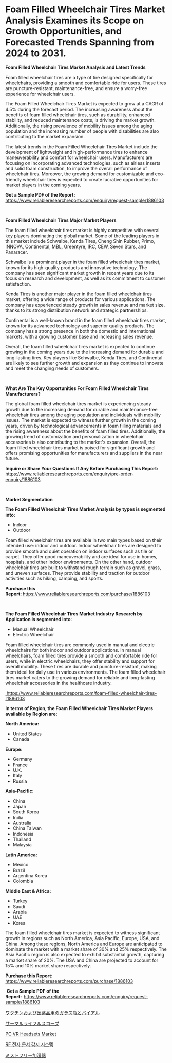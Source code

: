 <p><h1>Foam Filled Wheelchair Tires Market Analysis Examines its Scope on Growth Opportunities, and Forecasted Trends Spanning from 2024 to 2031.</h1></p><p><strong>Foam Filled Wheelchair Tires Market Analysis and Latest Trends</strong></p>
<p><p>Foam filled wheelchair tires are a type of tire designed specifically for wheelchairs, providing a smooth and comfortable ride for users. These tires are puncture-resistant, maintenance-free, and ensure a worry-free experience for wheelchair users.</p><p>The Foam Filled Wheelchair Tires Market is expected to grow at a CAGR of 4.5% during the forecast period. The increasing awareness about the benefits of foam filled wheelchair tires, such as durability, enhanced stability, and reduced maintenance costs, is driving the market growth. Additionally, the rising prevalence of mobility issues among the aging population and the increasing number of people with disabilities are also contributing to the market expansion.</p><p>The latest trends in the Foam Filled Wheelchair Tires Market include the development of lightweight and high-performance tires to enhance maneuverability and comfort for wheelchair users. Manufacturers are focusing on incorporating advanced technologies, such as airless inserts and solid foam construction, to improve the overall performance of wheelchair tires. Moreover, the growing demand for customizable and eco-friendly wheelchair tires is expected to create lucrative opportunities for market players in the coming years.</p></p>
<p><strong>Get a Sample PDF of the Report:&nbsp;</strong> <a href="https://www.reliableresearchreports.com/enquiry/request-sample/1886103">https://www.reliableresearchreports.com/enquiry/request-sample/1886103</a></p>
<p>&nbsp;</p>
<p><strong>Foam Filled Wheelchair Tires Major Market Players</strong></p>
<p><p>The foam filled wheelchair tires market is highly competitive with several key players dominating the global market. Some of the leading players in this market include Schwalbe, Kenda Tires, Cheng Shin Rubber, Primo, INNOVA, Continental, MBL, Greentyre, IRC, CEW, Seven Stars, and Panaracer. </p><p>Schwalbe is a prominent player in the foam filled wheelchair tires market, known for its high-quality products and innovative technology. The company has seen significant market growth in recent years due to its focus on research and development, as well as its commitment to customer satisfaction. </p><p>Kenda Tires is another major player in the foam filled wheelchair tires market, offering a wide range of products for various applications. The company has experienced steady growth in sales revenue and market size, thanks to its strong distribution network and strategic partnerships.</p><p>Continental is a well-known brand in the foam filled wheelchair tires market, known for its advanced technology and superior quality products. The company has a strong presence in both the domestic and international markets, with a growing customer base and increasing sales revenue.</p><p>Overall, the foam filled wheelchair tires market is expected to continue growing in the coming years due to the increasing demand for durable and long-lasting tires. Key players like Schwalbe, Kenda Tires, and Continental are likely to see further growth and expansion as they continue to innovate and meet the changing needs of customers.</p></p>
<p>&nbsp;</p>
<p><strong>What Are The Key Opportunities For Foam Filled Wheelchair Tires Manufacturers?</strong></p>
<p><p>The global foam filled wheelchair tires market is experiencing steady growth due to the increasing demand for durable and maintenance-free wheelchair tires among the aging population and individuals with mobility issues. The market is expected to witness further growth in the coming years, driven by technological advancements in foam filling materials and the rising awareness about the benefits of foam filled tires. Additionally, the growing trend of customization and personalization in wheelchair accessories is also contributing to the market's expansion. Overall, the foam filled wheelchair tires market is poised for significant growth and offers promising opportunities for manufacturers and suppliers in the near future.</p></p>
<p><strong>Inquire or Share Your Questions If Any Before Purchasing This Report:</strong> <a href="https://www.reliableresearchreports.com/enquiry/pre-order-enquiry/1886103">https://www.reliableresearchreports.com/enquiry/pre-order-enquiry/1886103</a></p>
<p>&nbsp;</p>
<p><strong>Market Segmentation</strong></p>
<p><strong>The Foam Filled Wheelchair Tires Market Analysis by types is segmented into:</strong></p>
<p><ul><li>Indoor</li><li>Outdoor</li></ul></p>
<p><p>Foam filled wheelchair tires are available in two main types based on their intended use: indoor and outdoor. Indoor wheelchair tires are designed to provide smooth and quiet operation on indoor surfaces such as tile or carpet. They offer good maneuverability and are ideal for use in homes, hospitals, and other indoor environments. On the other hand, outdoor wheelchair tires are built to withstand rough terrain such as gravel, grass, and uneven surfaces. They provide stability and traction for outdoor activities such as hiking, camping, and sports.</p></p>
<p><strong>Purchase this Report:&nbsp;</strong><a href="https://www.reliableresearchreports.com/purchase/1886103">https://www.reliableresearchreports.com/purchase/1886103</a></p>
<p>&nbsp;</p>
<p><strong>The Foam Filled Wheelchair Tires Market Industry Research by Application is segmented into:</strong></p>
<p><ul><li>Manual Wheelchair</li><li>Electric Wheelchair</li></ul></p>
<p><p>Foam filled wheelchair tires are commonly used in manual and electric wheelchairs for both indoor and outdoor applications. In manual wheelchairs, foam filled tires provide a smooth and comfortable ride for users, while in electric wheelchairs, they offer stability and support for overall mobility. These tires are durable and puncture-resistant, making them ideal for daily use in various environments. The foam filled wheelchair tires market caters to the growing demand for reliable and long-lasting wheelchair accessories in the healthcare industry.</p></p>
<p><a href="https://www.reliableresearchreports.com/foam-filled-wheelchair-tires-r1886103">&nbsp;https://www.reliableresearchreports.com/foam-filled-wheelchair-tires-r1886103</a></p>
<p><strong>In terms of Region, the Foam Filled Wheelchair Tires Market Players available by Region are:</strong></p>
<p>
    <p> <strong> North America: </strong>
        <ul>
            <li>United States</li>
            <li>Canada</li>
        </ul>
        </p> 
    <p> <strong> Europe: </strong>
        <ul>
            <li>Germany</li>
            <li>France</li>
            <li>U.K.</li>
            <li>Italy</li>
            <li>Russia</li>
        </ul>
        </p> 
    <p> <strong> Asia-Pacific: </strong>
        <ul>
            <li>China</li>
            <li>Japan</li>
            <li>South Korea</li>
            <li>India</li>
            <li>Australia</li>
            <li>China Taiwan</li>
            <li>Indonesia</li>
            <li>Thailand</li>
            <li>Malaysia</li>
        </ul>
        </p> 
    <p> <strong> Latin America: </strong>
        <ul>
            <li>Mexico</li>
            <li>Brazil</li>
            <li>Argentina Korea</li>
            <li>Colombia</li>
        </ul>
        </p> 
    <p> <strong> Middle East & Africa: </strong>
        <ul>
            <li>Turkey</li>
            <li>Saudi</li>
            <li>Arabia</li>
            <li>UAE</li>
            <li>Korea</li>
        </ul>
    </p>
    </p>
<p><p>The foam filled wheelchair tires market is expected to witness significant growth in regions such as North America, Asia Pacific, Europe, USA, and China. Among these regions, North America and Europe are anticipated to dominate the market with a market share of 30% and 25% respectively. The Asia Pacific region is also expected to exhibit substantial growth, capturing a market share of 20%. The USA and China are projected to account for 15% and 10% market share respectively.</p></p>
<p><strong>Purchase this Report: </strong><a href="https://www.reliableresearchreports.com/purchase/1886103">https://www.reliableresearchreports.com/purchase/1886103</a></p>
<p>&nbsp;<strong>Get a Sample PDF of the Report:&nbsp;&nbsp;</strong><a href="https://www.reliableresearchreports.com/enquiry/request-sample/1886103">https://www.reliableresearchreports.com/enquiry/request-sample/1886103</a></p>
<p><strong></strong></p>
<p><p><a href="https://medium.com/@colinom7865/%E3%82%B0%E3%83%AD%E3%83%BC%E3%83%90%E3%83%AB%E3%82%AC%E3%83%A9%E3%82%B9%E3%83%9C%E3%83%88%E3%83%AB%E3%81%8A%E3%82%88%E3%81%B3%E3%83%AF%E3%82%A4%E3%82%A2%E3%83%AB%E3%81%AE%E3%83%AF%E3%82%AF%E3%83%81%E3%83%B3%E3%81%8A%E3%82%88%E3%81%B3%E8%A3%BD%E8%96%AC%E5%B8%82%E5%A0%B4%E3%81%AE%E8%A6%8F%E6%A8%A1%E3%81%AF-%E6%A5%AD%E7%95%8C%E3%81%AE%E4%BA%88%E6%B8%AC%E3%81%AB%E3%82%88%E3%82%8B%E3%81%A82024%E5%B9%B4%E3%81%8B%E3%82%892031%E5%B9%B4%E3%81%BE%E3%81%A7%E3%81%AB%E5%B9%B4%E5%B9%B3%E5%9D%87%E6%88%90%E9%95%B7%E7%8E%87-cagr-%E3%82%92%E7%B5%8C%E9%A8%93%E3%81%99%E3%82%8B%E8%A6%8B%E8%BE%BC%E3%81%BF%E3%81%A7%E3%81%99-58a3fdeef20c">ワクチンおよび医薬品用のガラス瓶とバイアル</a></p><p><a href="https://github.com/decker5351/Market-Research-Report-List-1/blob/main/1210237144376.md">サーマルライフルスコープ</a></p><p><a href="https://github.com/NaomieConner2023/Market-Research-Report-List-1/blob/main/pc-vr-headsets-market.md">PC VR Headsets Market</a></p><p><a href="https://github.com/bvubpqd5241630/Market-Research-Report-List-2/blob/main/8940486152101.md">RF 전자 문서 감시 시스템</a></p><p><a href="https://github.com/KaydenJohns1964/Market-Research-Report-List-2/blob/main/1158587144375.md">ミストフリー加湿器</a></p></p>